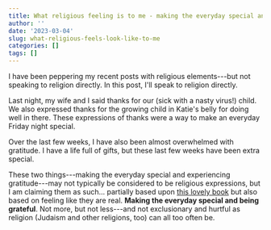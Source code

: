 ```yaml
---
title: What religious feeling is to me - making the everyday special and feeling grateful
author: ''
date: '2023-03-04'
slug: what-religious-feels-look-like-to-me
categories: []
tags: []
---
```


I have been peppering my recent posts with religious elements---but not speaking to religion directly. In this post, I'll speak to religion directly.

Last night, my wife and I said thanks for our (sick with a nasty virus!) child. We also expressed thanks for the growing child in Katie's belly for doing well in there. These expressions of thanks were a way to make an everyday Friday night special.

Over the last few weeks, I have also been almost overwhelmed with gratitude. I have a life full of gifts, but these last few weeks have been extra special.

These two things---making the everyday special and experiencing gratitude---may not typically be considered to be religious expressions, but I am claiming them as such... partially based upon [this lovely book](https://www.goodreads.com/book/show/358136.To_Life) but also based on feeling like they are real. **Making the everyday special and being grateful**. Not more, but not less---and not exclusionary and hurtful as religion (Judaism and other religions, too) can all too often be. 